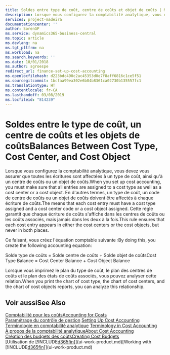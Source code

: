```yaml
---
title: Soldes entre type de coût, centre de coûts et objet de coûts | Microsoft Docs
description: Lorsque vous configurez la comptabilité analytique, vous devez vous assurer que toutes les écritures sont affectées à un type de coût, ainsi qu'à un centre de coûts ou un objet de coûts. En d'autres termes, un type de coût, un code de centre de coûts ou un objet de coûts doivent être affectés à chaque écriture de coûts. Cette règle garantit que chaque écriture de coûts s'affiche dans les centres de coûts ou les coûts associés, mais jamais dans les deux à la fois.
services: project-madeira
documentationcenter: ''
author: SorenGP
ms.service: dynamics365-business-central
ms.topic: article
ms.devlang: na
ms.tgt_pltfrm: na
ms.workload: na
ms.search.keywords: ''
ms.date: 10/01/2018
ms.author: sgroespe
redirect_url: finance-set-up-cost-accounting
ms.openlocfilehash: d223bdc490c2ac45353d0e7f8aff6816c1ce5f51
ms.sourcegitcommit: 1bcfaa99ea302e6b84b8361ca02730b135557fc1
ms.translationtype: HT
ms.contentlocale: fr-CA
ms.lasthandoff: 03/08/2019
ms.locfileid: "814239"
---
```

# <a name="balances-between-cost-type-cost-center-and-cost-object"></a><span data-ttu-id="3efaf-105">Soldes entre le type de coût, un centre de coûts et les objets de coûts</span><span class="sxs-lookup"><span data-stu-id="3efaf-105">Balances Between Cost Type, Cost Center, and Cost Object</span></span>
<span data-ttu-id="3efaf-106">Lorsque vous configurez la comptabilité analytique, vous devez vous assurer que toutes les écritures sont affectées à un type de coût, ainsi qu'à un centre de coûts ou un objet de coûts.</span><span class="sxs-lookup"><span data-stu-id="3efaf-106">When you set up cost accounting, you must make sure that all entries are assigned to a cost type as well as a cost center or a cost object.</span></span> <span data-ttu-id="3efaf-107">En d'autres termes, un type de coût, un code de centre de coûts ou un objet de coûts doivent être affectés à chaque écriture de coûts.</span><span class="sxs-lookup"><span data-stu-id="3efaf-107">The means that each cost entry must have a cost type assigned and a cost center code or a cost object assigned.</span></span> <span data-ttu-id="3efaf-108">Cette règle garantit que chaque écriture de coûts s'affiche dans les centres de coûts ou les coûts associés, mais jamais dans les deux à la fois.</span><span class="sxs-lookup"><span data-stu-id="3efaf-108">This rule ensures that each cost entry appears in either the cost centers or the cost objects, but never in both places.</span></span>  

 <span data-ttu-id="3efaf-109">Ce faisant, vous créez l'équation comptable suivante :</span><span class="sxs-lookup"><span data-stu-id="3efaf-109">By doing this, you create the following accounting equation:</span></span>  

 <span data-ttu-id="3efaf-110">Solde type de coûts = Solde centre de coûts + Solde objet de coûts</span><span class="sxs-lookup"><span data-stu-id="3efaf-110">Cost Type Balance = Cost Center Balance + Cost Object Balance</span></span>  

 <span data-ttu-id="3efaf-111">Lorsque vous imprimez le plan du type de coût, le plan des centres de coûts et le plan des états de coûts associés, vous pouvez analyser cette relation.</span><span class="sxs-lookup"><span data-stu-id="3efaf-111">When you print the chart of cost type, the chart of cost centers, and the chart of cost objects reports, you can analyze this relationship.</span></span>  

## <a name="see-also"></a><span data-ttu-id="3efaf-112">Voir aussi</span><span class="sxs-lookup"><span data-stu-id="3efaf-112">See Also</span></span>  
[<span data-ttu-id="3efaf-113">Comptabilité pour les coûts</span><span class="sxs-lookup"><span data-stu-id="3efaf-113">Accounting for Costs</span></span>](finance-manage-cost-accounting.md)  
 <span data-ttu-id="3efaf-114">[Paramétrage du contrôle de gestion](finance-set-up-cost-accounting.md) </span><span class="sxs-lookup"><span data-stu-id="3efaf-114">[Setting Up Cost Accounting](finance-set-up-cost-accounting.md) </span></span>  
 <span data-ttu-id="3efaf-115">[Terminologie en comptabilité analytique](finance-terminology-in-cost-accounting.md) </span><span class="sxs-lookup"><span data-stu-id="3efaf-115">[Terminology in Cost Accounting](finance-terminology-in-cost-accounting.md) </span></span>  
 [<span data-ttu-id="3efaf-116">À propos de la comptabilité analytique</span><span class="sxs-lookup"><span data-stu-id="3efaf-116">About Cost Accounting</span></span>](finance-about-cost-accounting.md)  
 [<span data-ttu-id="3efaf-117">Création des budgets des coûts</span><span class="sxs-lookup"><span data-stu-id="3efaf-117">Creating Cost Budgets</span></span>](finance-create-cost-budgets.md)  
 <span data-ttu-id="3efaf-118">[Utilisation de [!INCLUDE[d365fin](includes/d365fin_md.md)]](ui-work-product.md)</span><span class="sxs-lookup"><span data-stu-id="3efaf-118">[Working with [!INCLUDE[d365fin](includes/d365fin_md.md)]](ui-work-product.md)</span></span>
